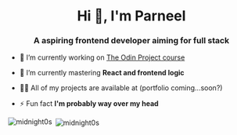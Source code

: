 <h1 align="center">Hi 👋, I'm Parneel</h1>
<h3 align="center">A aspiring frontend developer aiming for full stack</h3>

- 🔭 I’m currently working on [The Odin Project course](https://www.theodinproject.com/)

- 🌱 I’m currently mastering **React and frontend logic**

- 👨‍💻 All of my projects are available at (portfolio coming...soon?)

- ⚡ Fun fact **I'm probably way over my head**

<p><img align="left" src="https://github-readme-stats.vercel.app/api/top-langs?username=pbhak&show_icons=true&title_color=fff&icon_color=79ff97&text_color=9f9f9f&bg_color=151515&locale=en" alt="midnight0s" /></p>

<p>&nbsp;<img align="center" src="https://github-readme-stats.vercel.app/api?username=pbhak&show_icons=true&title_color=fff&icon_color=79ff97&text_color=9f9f9f&bg_color=151515&locale=en&rank_icon=github" alt="midnight0s" /></p>
